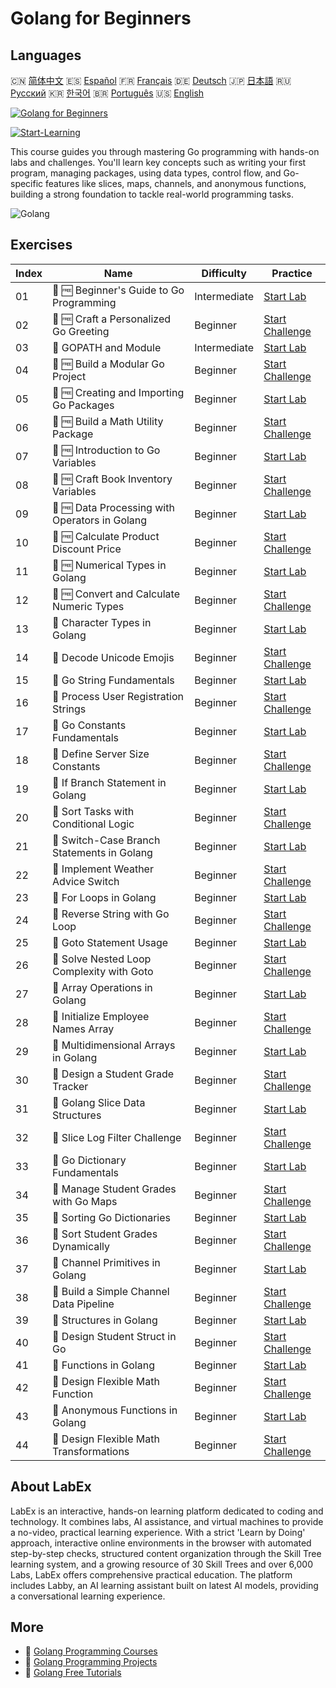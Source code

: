 # Golang for Beginners

## Languages

🇨🇳 [简体中文](README_zh.md) 🇪🇸 [Español](README_es.md) 🇫🇷 [Français](README_fr.md) 🇩🇪 [Deutsch](README_de.md) 🇯🇵 [日本語](README_ja.md) 🇷🇺 [Русский](README_ru.md) 🇰🇷 [한국어](README_ko.md) 🇧🇷 [Português](README_pt.md) 🇺🇸 [English](README.md) 

[![Golang for Beginners](https://cover-creator.labex.io/golang-for-beginners.png)](https://labex.io/courses/golang-for-beginners)

[![Start-Learning](https://img.shields.io/badge/Start-Learning-whitesmoke?style=for-the-badge)](https://labex.io/courses/golang-for-beginners)

This course guides you through mastering Go programming with hands-on labs and challenges. You'll learn key concepts such as writing your first program, managing packages, using data types, control flow, and Go-specific features like slices, maps, channels, and anonymous functions, building a strong foundation to tackle real-world programming tasks.

![Golang](https://img.shields.io/badge/Golang-whitesmoke?style=for-the-badge&logo=golang)


## Exercises

|   Index | Name                                           | Difficulty   | Practice                                                                                                                  |
|---------|------------------------------------------------|--------------|---------------------------------------------------------------------------------------------------------------------------|
|      01 | 📖 🆓 Beginner's Guide to Go Programming       | Intermediate | <a target='_blank' href='https://labex.io/tutorials/go-beginner-s-guide-to-go-programming-149062'>Start Lab</a>           |
|      02 | 🎯 🆓 Craft a Personalized Go Greeting         | Beginner     | <a target='_blank' href='https://labex.io/tutorials/go-craft-a-personalized-go-greeting-435633'>Start Challenge</a>       |
|      03 | 📖  GOPATH and Module                          | Intermediate | <a target='_blank' href='https://labex.io/tutorials/go-gopath-and-module-149063'>Start Lab</a>                            |
|      04 | 🎯 🆓 Build a Modular Go Project               | Beginner     | <a target='_blank' href='https://labex.io/tutorials/go-build-a-modular-go-project-435640'>Start Challenge</a>             |
|      05 | 📖 🆓 Creating and Importing Go Packages       | Beginner     | <a target='_blank' href='https://labex.io/tutorials/go-creating-and-importing-go-packages-149064'>Start Lab</a>           |
|      06 | 🎯 🆓 Build a Math Utility Package             | Beginner     | <a target='_blank' href='https://labex.io/tutorials/go-build-a-math-utility-package-435676'>Start Challenge</a>           |
|      07 | 📖 🆓 Introduction to Go Variables             | Beginner     | <a target='_blank' href='https://labex.io/tutorials/go-introduction-to-go-variables-149065'>Start Lab</a>                 |
|      08 | 🎯 🆓 Craft Book Inventory Variables           | Beginner     | <a target='_blank' href='https://labex.io/tutorials/go-craft-book-inventory-variables-435684'>Start Challenge</a>         |
|      09 | 📖 🆓 Data Processing with Operators in Golang | Beginner     | <a target='_blank' href='https://labex.io/tutorials/go-data-processing-with-operators-in-golang-149066'>Start Lab</a>     |
|      10 | 🎯 🆓 Calculate Product Discount Price         | Beginner     | <a target='_blank' href='https://labex.io/tutorials/calculate-product-discount-price-435694'>Start Challenge</a>          |
|      11 | 📖 🆓 Numerical Types in Golang                | Beginner     | <a target='_blank' href='https://labex.io/tutorials/go-numerical-types-in-golang-149067'>Start Lab</a>                    |
|      12 | 🎯 🆓 Convert and Calculate Numeric Types      | Beginner     | <a target='_blank' href='https://labex.io/tutorials/convert-and-calculate-numeric-types-435824'>Start Challenge</a>       |
|      13 | 📖  Character Types in Golang                  | Beginner     | <a target='_blank' href='https://labex.io/tutorials/go-character-types-in-golang-149068'>Start Lab</a>                    |
|      14 | 🎯  Decode Unicode Emojis                      | Beginner     | <a target='_blank' href='https://labex.io/tutorials/go-decode-unicode-emojis-435852'>Start Challenge</a>                  |
|      15 | 📖  Go String Fundamentals                     | Beginner     | <a target='_blank' href='https://labex.io/tutorials/go-go-string-fundamentals-149069'>Start Lab</a>                       |
|      16 | 🎯  Process User Registration Strings          | Beginner     | <a target='_blank' href='https://labex.io/tutorials/go-process-user-registration-strings-436083'>Start Challenge</a>      |
|      17 | 📖  Go Constants Fundamentals                  | Beginner     | <a target='_blank' href='https://labex.io/tutorials/go-go-constants-fundamentals-149070'>Start Lab</a>                    |
|      18 | 🎯  Define Server Size Constants               | Beginner     | <a target='_blank' href='https://labex.io/tutorials/go-define-server-size-constants-436400'>Start Challenge</a>           |
|      19 | 📖  If Branch Statement in Golang              | Beginner     | <a target='_blank' href='https://labex.io/tutorials/go-if-branch-statement-in-golang-149071'>Start Lab</a>                |
|      20 | 🎯  Sort Tasks with Conditional Logic          | Beginner     | <a target='_blank' href='https://labex.io/tutorials/go-sort-tasks-with-conditional-logic-436418'>Start Challenge</a>      |
|      21 | 📖  Switch-Case Branch Statements in Golang    | Beginner     | <a target='_blank' href='https://labex.io/tutorials/go-switch-case-branch-statements-in-golang-149072'>Start Lab</a>      |
|      22 | 🎯  Implement Weather Advice Switch            | Beginner     | <a target='_blank' href='https://labex.io/tutorials/go-implement-weather-advice-switch-436449'>Start Challenge</a>        |
|      23 | 📖  For Loops in Golang                        | Beginner     | <a target='_blank' href='https://labex.io/tutorials/go-for-loops-in-golang-149073'>Start Lab</a>                          |
|      24 | 🎯  Reverse String with Go Loop                | Beginner     | <a target='_blank' href='https://labex.io/tutorials/go-reverse-string-with-go-loop-436520'>Start Challenge</a>            |
|      25 | 📖  Goto Statement Usage                       | Beginner     | <a target='_blank' href='https://labex.io/tutorials/go-goto-statement-usage-149074'>Start Lab</a>                         |
|      26 | 🎯  Solve Nested Loop Complexity with Goto     | Beginner     | <a target='_blank' href='https://labex.io/tutorials/go-solve-nested-loop-complexity-with-goto-436529'>Start Challenge</a> |
|      27 | 📖  Array Operations in Golang                 | Beginner     | <a target='_blank' href='https://labex.io/tutorials/go-array-operations-in-golang-149075'>Start Lab</a>                   |
|      28 | 🎯  Initialize Employee Names Array            | Beginner     | <a target='_blank' href='https://labex.io/tutorials/go-initialize-employee-names-array-436643'>Start Challenge</a>        |
|      29 | 📖  Multidimensional Arrays in Golang          | Beginner     | <a target='_blank' href='https://labex.io/tutorials/go-multidimensional-arrays-in-golang-149076'>Start Lab</a>            |
|      30 | 🎯  Design a Student Grade Tracker             | Beginner     | <a target='_blank' href='https://labex.io/tutorials/go-design-a-student-grade-tracker-436649'>Start Challenge</a>         |
|      31 | 📖  Golang Slice Data Structures               | Beginner     | <a target='_blank' href='https://labex.io/tutorials/go-golang-slice-data-structures-149077'>Start Lab</a>                 |
|      32 | 🎯  Slice Log Filter Challenge                 | Beginner     | <a target='_blank' href='https://labex.io/tutorials/go-slice-log-filter-challenge-436686'>Start Challenge</a>             |
|      33 | 📖  Go Dictionary Fundamentals                 | Beginner     | <a target='_blank' href='https://labex.io/tutorials/go-go-dictionary-fundamentals-149080'>Start Lab</a>                   |
|      34 | 🎯  Manage Student Grades with Go Maps         | Beginner     | <a target='_blank' href='https://labex.io/tutorials/go-manage-student-grades-with-go-maps-436735'>Start Challenge</a>     |
|      35 | 📖  Sorting Go Dictionaries                    | Beginner     | <a target='_blank' href='https://labex.io/tutorials/go-sorting-go-dictionaries-149095'>Start Lab</a>                      |
|      36 | 🎯  Sort Student Grades Dynamically            | Beginner     | <a target='_blank' href='https://labex.io/tutorials/go-sort-student-grades-dynamically-437203'>Start Challenge</a>        |
|      37 | 📖  Channel Primitives in Golang               | Beginner     | <a target='_blank' href='https://labex.io/tutorials/go-channel-primitives-in-golang-149096'>Start Lab</a>                 |
|      38 | 🎯  Build a Simple Channel Data Pipeline       | Beginner     | <a target='_blank' href='https://labex.io/tutorials/go-build-a-simple-channel-data-pipeline-437199'>Start Challenge</a>   |
|      39 | 📖  Structures in Golang                       | Beginner     | <a target='_blank' href='https://labex.io/tutorials/go-structures-in-golang-149097'>Start Lab</a>                         |
|      40 | 🎯  Design Student Struct in Go                | Beginner     | <a target='_blank' href='https://labex.io/tutorials/go-design-student-struct-in-go-437202'>Start Challenge</a>            |
|      41 | 📖  Functions in Golang                        | Beginner     | <a target='_blank' href='https://labex.io/tutorials/go-functions-in-golang-149098'>Start Lab</a>                          |
|      42 | 🎯  Design Flexible Math Function              | Beginner     | <a target='_blank' href='https://labex.io/tutorials/go-design-flexible-math-function-437200'>Start Challenge</a>          |
|      43 | 📖  Anonymous Functions in Golang              | Beginner     | <a target='_blank' href='https://labex.io/tutorials/go-anonymous-functions-in-golang-149099'>Start Lab</a>                |
|      44 | 🎯  Design Flexible Math Transformations       | Beginner     | <a target='_blank' href='https://labex.io/tutorials/go-design-flexible-math-transformations-437201'>Start Challenge</a>   |

## About LabEx

LabEx is an interactive, hands-on learning platform dedicated to coding and technology. It combines labs, AI assistance, and virtual machines to provide a no-video, practical learning experience. With a strict 'Learn by Doing' approach, interactive online environments in the browser with automated step-by-step checks, structured content organization through the Skill Tree learning system, and a growing resource of 30 Skill Trees and over 6,000 Labs, LabEx offers comprehensive practical education. The platform includes Labby, an AI learning assistant built on latest AI models, providing a conversational learning experience.

## More

- 🔗 [Golang Programming Courses](https://github.com/labex-labs/awesome-programming-courses)
- 🔗 [Golang Programming Projects](https://github.com/labex-labs/awesome-programming-projects)
- 🔗 [Golang Free Tutorials](https://github.com/labex-labs/go-free-tutorials)

